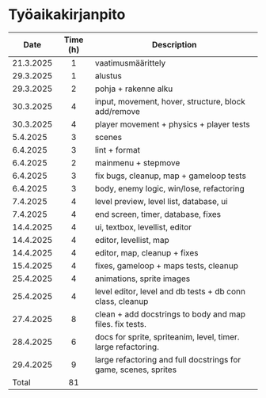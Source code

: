 # Työaikakirjanpito

| Date       | Time (h) | Description                                                     |
|------------|:--------:|-----------------------------------------------------------------|
| 21.3.2025  | 1        | vaatimusmäärittely                                              |
| 29.3.2025  | 1        | alustus                                                         |
| 29.3.2025  | 2        | pohja + rakenne alku                                            |
| 30.3.2025  | 4        | input, movement, hover, structure, block add/remove             |
| 30.3.2025  | 4        | player movement + physics + player tests                        |
| 5.4.2025   | 3        | scenes                                                          |
| 6.4.2025   | 3        | lint + format                                                   |
| 6.4.2025   | 2        | mainmenu + stepmove                                             |
| 6.4.2025   | 3        | fix bugs, cleanup, map + gameloop tests                         |
| 6.4.2025   | 3        | body, enemy logic, win/lose, refactoring                        |
| 7.4.2025   | 4        | level preview, level list, database, ui                         |
| 7.4.2025   | 4        | end screen, timer, database, fixes                              |
| 14.4.2025  | 4        | ui, textbox, levellist, editor                                  |
| 14.4.2025  | 4        | editor, levellist, map                                          |
| 14.4.2025  | 4        | editor, map, cleanup + fixes                                    |
| 15.4.2025  | 4        | fixes, gameloop + maps tests, cleanup                           |
| 25.4.2025  | 4        | animations, sprite images                                       |
| 25.4.2025  | 4        | level editor, level and db tests + db conn class, cleanup       |
| 27.4.2025  | 8        | clean + add docstrings to body and map files. fix tests.        |
| 28.4.2025  | 6        | docs for sprite, spriteanim, level, timer. large refactoring.   |
| 29.4.2025  | 9        | large refactoring and full docstrings for game, scenes, sprites |
| Total      | 81       |                                                                 |
